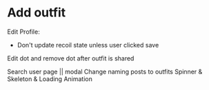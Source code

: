 # Add outfit

Edit Profile:

- Don't update recoil state unless user clicked save

<!-- TODO -->

Edit dot and remove dot after outfit is shared

<!-- TODO -->

Search user page || modal
Change naming posts to outfits
Spinner & Skeleton & Loading Animation
